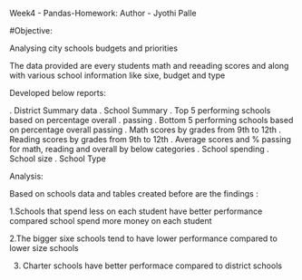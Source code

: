 Week4 - Pandas-Homework: Author - Jyothi Palle

#Objective:

Analysing city schools budgets and priorities

The data provided are every students math and reeading scores and along with various school information like sixe, budget and type

Developed below reports:

. District Summary data
. School Summary
. Top 5 performing schools based on percentage overall . passing
. Bottom 5 performing schools based on percentage overall passing
. Math scores by grades from 9th to 12th
. Reading scores by grades from 9th to 12th
. Average scores and % passing for math, reading and overall by below categories
    . School spending
    . School size
    . School Type




Analysis:

Based on schools data and tables created before are the findings :

1.Schools that spend less on each student have better performance compared school spend more money on each student

2.The bigger sixe schools tend to have lower performance compared to lower size schools

3. Charter schools have better performace compared to district schools
